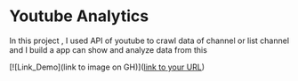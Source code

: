 # Youtube Analytics 

In this project , I used API of youtube to crawl data of channel or list channel and I build a app can show and analyze data from this

[![Link_Demo](link to image on GH)]([link to your URL](https://ttrung2h-streamlit-youtubeapi-analytics-app-p6yokf.streamlit.app/))